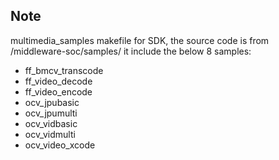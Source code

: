 ## Note

multimedia_samples makefile for SDK, the source code is from /middleware-soc/samples/
it include the below 8 samples:
 *  ff_bmcv_transcode
 *  ff_video_decode
 *  ff_video_encode
 *  ocv_jpubasic
 *  ocv_jpumulti
 *  ocv_vidbasic
 *  ocv_vidmulti
 *  ocv_video_xcode
